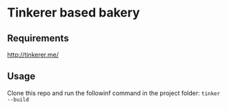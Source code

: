 Tinkerer based bakery
=====================

Requirements
------------

http://tinkerer.me/

Usage
-----

Clone this repo and run the followinf command in the project folder:
`tinker --build`
